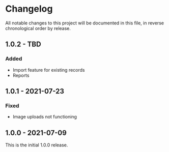 # Changelog

All notable changes to this project will be documented in this file, in reverse chronological order by release.

## 1.0.2 - TBD

### Added

- Import feature for existing records
- Reports 

## 1.0.1 - 2021-07-23

### Fixed

- Image uploads not functioning

## 1.0.0 - 2021-07-09

This is the initial 1.0.0 release.